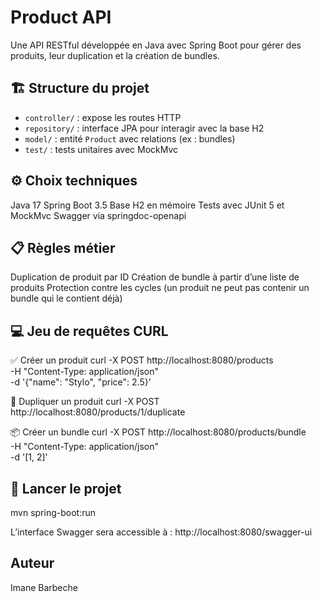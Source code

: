 # Product API
Une API RESTful développée en Java avec Spring Boot pour gérer des produits, leur duplication et la création de bundles.

## 🏗️ Structure du projet

- `controller/` : expose les routes HTTP
- `repository/` : interface JPA pour interagir avec la base H2
- `model/` : entité `Product` avec relations (ex : bundles)
- `test/` : tests unitaires avec MockMvc


## ⚙️ Choix techniques

Java 17
Spring Boot 3.5
Base H2 en mémoire
Tests avec JUnit 5 et MockMvc
Swagger via springdoc-openapi

## 📋 Règles métier

Duplication de produit par ID
Création de bundle à partir d’une liste de produits
Protection contre les cycles (un produit ne peut pas contenir un bundle qui le contient déjà)

## 💻 Jeu de requêtes CURL

✅ Créer un produit
curl -X POST http://localhost:8080/products \
 -H "Content-Type: application/json" \
 -d '{"name": "Stylo", "price": 2.5}'

🔁 Dupliquer un produit
curl -X POST http://localhost:8080/products/1/duplicate

📦 Créer un bundle
curl -X POST http://localhost:8080/products/bundle \
 -H "Content-Type: application/json" \
 -d '[1, 2]'

## 🚀 Lancer le projet
mvn spring-boot:run

L’interface Swagger sera accessible à :
http://localhost:8080/swagger-ui

## Auteur 
Imane Barbeche